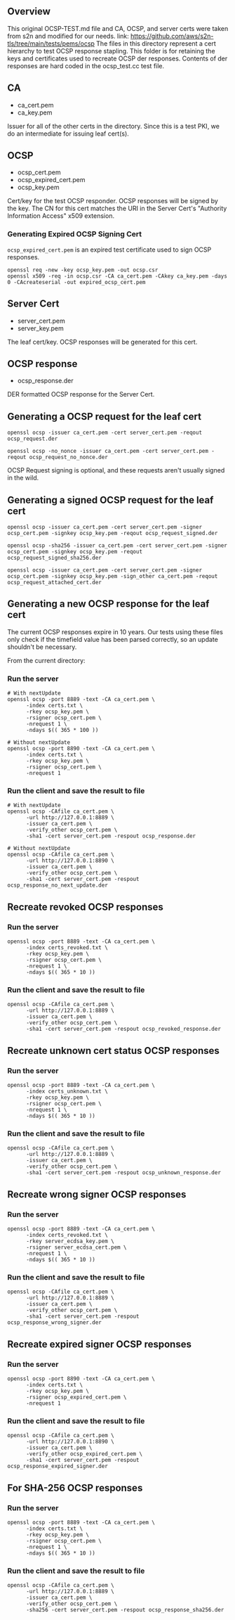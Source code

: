 ## Overview
This original OCSP-TEST.md file and CA, OCSP, and server certs were taken from s2n and modified for our needs.
link: https://github.com/aws/s2n-tls/tree/main/tests/pems/ocsp
The files in this directory represent a cert hierarchy to test OCSP response stapling. This folder is for retaining the keys and certificates used to recreate OCSP der responses. Contents of der responses are hard coded in the ocsp_test.cc test file.

## CA
- ca_cert.pem
- ca_key.pem

Issuer for all of the other certs in the directory.
Since this is a test PKI, we do an intermediate for issuing leaf cert(s).

## OCSP
* ocsp_cert.pem
* ocsp_expired_cert.pem
* ocsp_key.pem

Cert/key for the test OCSP responder. OCSP responses will be signed by the key.
The CN for this cert matches the URI in the Server Cert's "Authority Information Access" x509 extension.

### Generating Expired OCSP Signing Cert
`ocsp_expired_cert.pem` is an expired test certificate used to sign OCSP responses.
```
openssl req -new -key ocsp_key.pem -out ocsp.csr
openssl x509 -req -in ocsp.csr -CA ca_cert.pem -CAkey ca_key.pem -days 0 -CAcreateserial -out expired_ocsp_cert.pem
```

## Server Cert
* server_cert.pem
* server_key.pem

The leaf cert/key. OCSP responses will be generated for this cert.

## OCSP response
* ocsp_response.der

DER formatted OCSP response for the Server Cert.

## Generating a OCSP request for the leaf cert
```
openssl ocsp -issuer ca_cert.pem -cert server_cert.pem -reqout ocsp_request.der
```
```
openssl ocsp -no_nonce -issuer ca_cert.pem -cert server_cert.pem -reqout ocsp_request_no_nonce.der
```
OCSP Request signing is optional, and these requests aren't usually signed in the wild.

## Generating a signed OCSP request for the leaf cert
```
openssl ocsp -issuer ca_cert.pem -cert server_cert.pem -signer ocsp_cert.pem -signkey ocsp_key.pem -reqout ocsp_request_signed.der
```
```
openssl ocsp -sha256 -issuer ca_cert.pem -cert server_cert.pem -signer ocsp_cert.pem -signkey ocsp_key.pem -reqout ocsp_request_signed_sha256.der
```
```
openssl ocsp -issuer ca_cert.pem -cert server_cert.pem -signer ocsp_cert.pem -signkey ocsp_key.pem -sign_other ca_cert.pem -reqout ocsp_request_attached_cert.der
```

## Generating a new OCSP response for the leaf cert
The current OCSP responses expire in 10 years. Our tests using these files only check if the timefield value has been 
parsed correctly, so an update shouldn't be necessary.

From the current directory:

### Run the server
```
# With nextUpdate
openssl ocsp -port 8889 -text -CA ca_cert.pem \
      -index certs.txt \
      -rkey ocsp_key.pem \
      -rsigner ocsp_cert.pem \
      -nrequest 1 \
      -ndays $(( 365 * 100 ))

# Without nextUpdate
openssl ocsp -port 8890 -text -CA ca_cert.pem \    
      -index certs.txt \
      -rkey ocsp_key.pem \
      -rsigner ocsp_cert.pem \
      -nrequest 1
```

### Run the client and save the result to file
```
# With nextUpdate
openssl ocsp -CAfile ca_cert.pem \
      -url http://127.0.0.1:8889 \
      -issuer ca_cert.pem \
      -verify_other ocsp_cert.pem \
      -sha1 -cert server_cert.pem -respout ocsp_response.der

# Without nextUpdate
openssl ocsp -CAfile ca_cert.pem \                                                                                                                                                                          
      -url http://127.0.0.1:8890 \
      -issuer ca_cert.pem \
      -verify_other ocsp_cert.pem \
      -sha1 -cert server_cert.pem -respout ocsp_response_no_next_update.der
```

## Recreate revoked OCSP responses

### Run the server
```
openssl ocsp -port 8889 -text -CA ca_cert.pem \                                                                                                                                                             
      -index certs_revoked.txt \
      -rkey ocsp_key.pem \
      -rsigner ocsp_cert.pem \
      -nrequest 1 \
      -ndays $(( 365 * 10 ))
```


### Run the client and save the result to file
```
openssl ocsp -CAfile ca_cert.pem \                                                                                                                                            
      -url http://127.0.0.1:8889 \
      -issuer ca_cert.pem \
      -verify_other ocsp_cert.pem \
      -sha1 -cert server_cert.pem -respout ocsp_revoked_response.der
```

## Recreate unknown cert status OCSP responses

### Run the server
```
openssl ocsp -port 8889 -text -CA ca_cert.pem \
      -index certs_unknown.txt \
      -rkey ocsp_key.pem \
      -rsigner ocsp_cert.pem \
      -nrequest 1 \
      -ndays $(( 365 * 10 ))
```


### Run the client and save the result to file
```
openssl ocsp -CAfile ca_cert.pem \
      -url http://127.0.0.1:8889 \
      -issuer ca_cert.pem \
      -verify_other ocsp_cert.pem \
      -sha1 -cert server_cert.pem -respout ocsp_unknown_response.der
```


## Recreate wrong signer OCSP responses

### Run the server
```
openssl ocsp -port 8889 -text -CA ca_cert.pem \                                                                                                                                                             
      -index certs_revoked.txt \
      -rkey server_ecdsa_key.pem \
      -rsigner server_ecdsa_cert.pem \
      -nrequest 1 \
      -ndays $(( 365 * 10 ))
```


### Run the client and save the result to file
```
openssl ocsp -CAfile ca_cert.pem \                                                                                                                                                                
      -url http://127.0.0.1:8889 \
      -issuer ca_cert.pem \
      -verify_other ocsp_cert.pem \
      -sha1 -cert server_cert.pem -respout ocsp_response_wrong_signer.der
```

## Recreate expired signer OCSP responses
### Run the server
```
openssl ocsp -port 8890 -text -CA ca_cert.pem \
      -index certs.txt \          
      -rkey ocsp_key.pem \ 
      -rsigner ocsp_expired_cert.pem \     
      -nrequest 1 
```


### Run the client and save the result to file
```
openssl ocsp -CAfile ca_cert.pem \
      -url http://127.0.0.1:8890 \
      -issuer ca_cert.pem \
      -verify_other ocsp_expired_cert.pem \
      -sha1 -cert server_cert.pem -respout ocsp_response_expired_signer.der
```

## For SHA-256 OCSP responses

### Run the server
```
openssl ocsp -port 8889 -text -CA ca_cert.pem \                                                                                                                                                        
      -index certs.txt \
      -rkey ocsp_key.pem \
      -rsigner ocsp_cert.pem \
      -nrequest 1 \
      -ndays $(( 365 * 10 ))
```


### Run the client and save the result to file
```
openssl ocsp -CAfile ca_cert.pem \                                                                                                                                                              
      -url http://127.0.0.1:8889 \
      -issuer ca_cert.pem \
      -verify_other ocsp_cert.pem \
      -sha256 -cert server_cert.pem -respout ocsp_response_sha256.der
```


